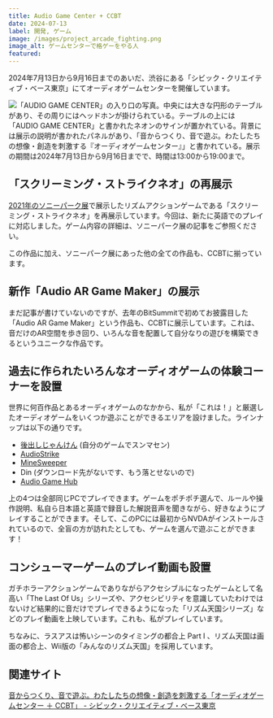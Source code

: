```yaml
---
title: Audio Game Center + CCBT
date: 2024-07-13
label: 開発, ゲーム
image: /images/project_arcade_fighting.png
image_alt: ゲームセンターで格ゲーをやる人
featured:
---
```


2024年7月13日から9月16日までのあいだ、渋谷にある「シビック・クリエイティブ・ベース東京」にてオーディオゲームセンターを開催しています。

![「AUDIO GAME CENTER」の入り口の写真。中央には大きな円形のテーブルがあり、その周りにはヘッドホンが掛けられている。テーブルの上には「AUDIO GAME CENTER」と書かれたネオンのサインが置かれている。背景には展示の説明が書かれたパネルがあり、「音からつくり、音で遊ぶ。わたしたちの想像・創造を刺激する『オーディオゲームセンター』」と書かれている。展示の期間は2024年7月13日から9月16日までで、時間は13:00から19:00まで。]({{site.baseurl}}/images/agc-ccbt.jpg#wide)

## 「スクリーミング・ストライクネオ」の再展示

[2021年のソニーパーク展](https://yncat.net/project/sonypark)で展示したリズムアクションゲームである「スクリーミング・ストライクネオ」を再展示しています。今回は、新たに英語でのプレイに対応しました。ゲーム内容の詳細は、ソニーパーク展の記事をご参照ください。

この作品に加え、ソニーパーク展にあった他の全ての作品も、CCBTに揃っています。

## 新作「Audio AR Game Maker」の展示

まだ記事が書けていないのですが、去年のBitSummitで初めてお披露目した「Audio AR Game Maker」という作品も、CCBTに展示しています。これは、音だけのAR空間を歩き回り、いろんな音を配置して自分なりの遊びを構築できるというユニークな作品です。

## 過去に作られたいろんなオーディオゲームの体験コーナーを設置

世界に何百作品とあるオーディオゲームのなかから、私が「これは！」と厳選したオーディオゲームをいくつか遊ぶことができるエリアを設けました。ラインナップは以下の通りです。

- [後出しじゃんけん](https://nyanchangames.com/softs/atodasi_janken.exe) (自分のゲームでスンマセン)
- [AudioStrike](https://hirotaka2014.sakura.ne.jp/mh0406/game/as.htm)
- [MineSweeper](https://hirotaka2014.sakura.ne.jp/mh0406/game/mine-hsp.zip)
- Din (ダウンロード先がないです、もう落とせないので)
- [Audio Game Hub](https://audiogamehub.com/)

上の4つは全部同じPCでプレイできます。ゲームをポチポチ選んで、ルールや操作説明、私自ら日本語と英語で録音した解説音声を聞きながら、好きなようにプレイすることができます。そして、このPCには最初からNVDAがインストールされているので、全盲の方が訪れたとしても、ゲームを選んで遊ぶことができます！

## コンシューマーゲームのプレイ動画も設置

ガチホラーアクションゲームでありながらアクセシブルになったゲームとして名高い「The Last Of Us」シリーズや、アクセシビリティを意識していたわけではないけど結果的に音だけでプレイできるようになった「リズム天国シリーズ」などのプレイ動画を上映しています。これも、私がプレイしています。

ちなみに、ラスアスは怖いシーンのタイミングの都合上 Part I 、リズム天国は画面の都合上、Wii版の「みんなのリズム天国」を採用しています。

## 関連サイト

[音からつくり、音で遊ぶ。わたしたちの想像・創造を刺激する「オーディオゲームセンター ＋ CCBT」 - シビック・クリエイティブ・ベース東京 ](https://ccbt.rekibun.or.jp/events/audiogamecenter_ccbt)
